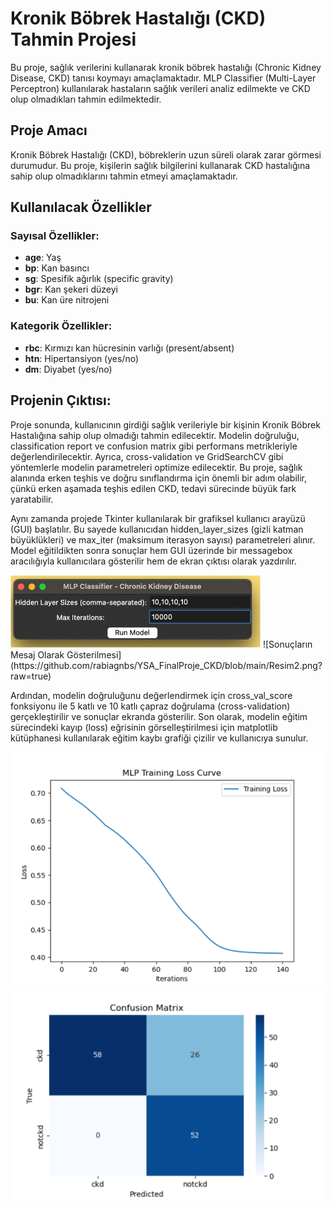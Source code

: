 # Kronik Böbrek Hastalığı (CKD) Tahmin Projesi

Bu proje, sağlık verilerini kullanarak kronik böbrek hastalığı (Chronic Kidney Disease, CKD) tanısı koymayı amaçlamaktadır. MLP Classifier (Multi-Layer Perceptron) kullanılarak hastaların sağlık verileri analiz edilmekte ve CKD olup olmadıkları tahmin edilmektedir.
## Proje Amacı
Kronik Böbrek Hastalığı (CKD), böbreklerin uzun süreli olarak zarar görmesi durumudur. Bu proje, kişilerin sağlık bilgilerini kullanarak CKD hastalığına sahip olup olmadıklarını tahmin etmeyi amaçlamaktadır.

## Kullanılacak Özellikler
### Sayısal Özellikler:
- **age**: Yaş
- **bp**: Kan basıncı
- **sg**: Spesifik ağırlık (specific gravity)
- **bgr**: Kan şekeri düzeyi
- **bu**: Kan üre nitrojeni

### Kategorik Özellikler:
- **rbc**: Kırmızı kan hücresinin varlığı (present/absent)
- **htn**: Hipertansiyon (yes/no)
- **dm**: Diyabet (yes/no)

## Projenin Çıktısı:
Proje sonunda, kullanıcının girdiği sağlık verileriyle bir kişinin Kronik Böbrek Hastalığına sahip olup olmadığı tahmin edilecektir. Modelin doğruluğu, classification report ve confusion matrix gibi performans metrikleriyle değerlendirilecektir. Ayrıca, cross-validation ve GridSearchCV gibi yöntemlerle modelin parametreleri optimize edilecektir.
Bu proje, sağlık alanında erken teşhis ve doğru sınıflandırma için önemli bir adım olabilir, çünkü erken aşamada teşhis edilen CKD, tedavi sürecinde büyük fark yaratabilir.

Aynı zamanda projede Tkinter kullanılarak bir grafiksel kullanıcı arayüzü (GUI) başlatılır. Bu sayede kullanıcıdan hidden_layer_sizes (gizli katman büyüklükleri) ve max_iter (maksimum iterasyon sayısı) parametreleri alınır. Model eğitildikten sonra sonuçlar hem GUI üzerinde bir messagebox aracılığıyla kullanıcılara gösterilir hem de ekran çıktısı olarak yazdırılır. 

<img src="Resim1.png" alt="MLP Classifier GUI" width="400"/>
![Sonuçların Mesaj Olarak Gösterilmesi](https://github.com/rabiagnbs/YSA_FinalProje_CKD/blob/main/Resim2.png?raw=true)


Ardından, modelin doğruluğunu değerlendirmek için cross_val_score fonksiyonu ile 5 katlı ve 10 katlı çapraz doğrulama (cross-validation) gerçekleştirilir ve sonuçlar ekranda gösterilir. Son olarak, modelin eğitim sürecindeki kayıp (loss) eğrisinin görselleştirilmesi için matplotlib kütüphanesi kullanılarak eğitim kaybı grafiği çizilir ve kullanıcıya sunulur. 

![Loss Eğrisi](https://github.com/rabiagnbs/YSA_FinalProje_CKD/blob/main/Resim3.png?raw=true)
![Confision Matrix](https://github.com/rabiagnbs/YSA_FinalProje_CKD/blob/main/Resim4.png?raw=true)


